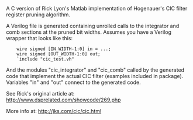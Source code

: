 A C version of Rick Lyon's Matlab implementation of Hogenauer's CIC filter
register pruning algorithm.

A Verilog file is generated containing unrolled calls to the integrator and
comb sections at the pruned bit widths.
Assumes you have a Verilog wrapper that looks like this:
 
		wire signed [IN_WIDTH-1:0] in = ...;
		wire signed [OUT_WIDTH-1:0] out;
		`include "cic_test.vh"

And the modules "cic_integrator" and "cic_comb" called by the generated code
that implement the actual CIC filter (examples included in package). Variables
"in" and "out" connect to the generated code.

See Rick's original article at: http://www.dsprelated.com/showcode/269.php

More info at: http://jks.com/cic/cic.html
